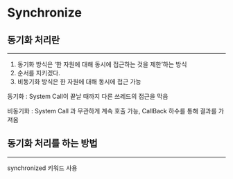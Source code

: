 # Synchronize

## 동기화 처리란
---
1. 동기화 방식은 ‘한 자원에 대해 동시에 접근하는 것을 제한’하는 방식
2. 순서를 지키겠다.
3. 비동기화 방식은 한 자원에 대해 동시에 접근 가능

동기화 : System Call이 끝날 때까지 다른 쓰레드의 접근을 막음

비동기화 : System Call 과 무관하게 계속 호출 가능, CallBack 하수를 통해 결과를 가져옴

## 동기화 처리를 하는 방법
---
synchronized 키워드 사용